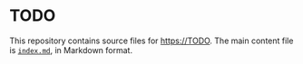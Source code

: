 # TODO

This repository contains source files for <https://TODO>.  The main content file is [`index.md`](./index.md), in Markdown format.

